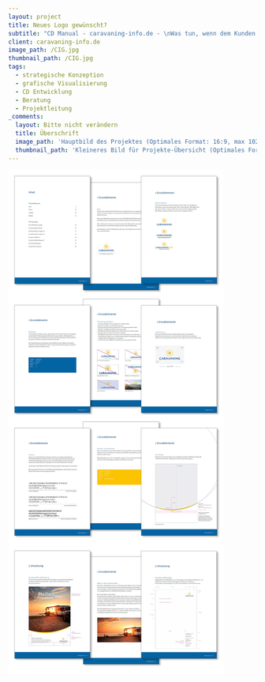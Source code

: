 ```yaml
---
layout: project
title: Neues Logo gewünscht?
subtitle: "CD Manual - caravaning-info.de - \nWas tun, wenn dem Kunden sein bestehendes Logo nicht mehr gefällt? Mit Freude über die kreative Arbeit erst einmal einen genauen Blick auf den Markt werfen. Wie stellt sich der Wettbewerb dar, welche Bedürfnisse hat die Zielgruppe und ganz wichtig – wofür soll die Marke eigentlich stehen? Und dann geht’s los, die Kreativen toben sich aus, bestimmen Farben und Typos und die finale Version wird dann sauber in einem CD-Manual präsentiert, das erklärt wie das Logo zukünftig eingesetzt wird."
client: caravaning-info.de
image_path: /CIG.jpg
thumbnail_path: /CIG.jpg
tags:
  - strategische Konzeption
  - grafische Visualisierung
  - CD Entwicklung
  - Beratung
  - Projektleitung
_comments:
  layout: Bitte nicht verändern
  title: Überschrift
  image_path: 'Hauptbild des Projektes (Optimales Format: 16:9, max 1024px breite)'
  thumbnail_path: 'Kleineres Bild für Projekte-Übersicht (Optimales Format: 4:3, max 1024px breite)'
---
```



![](/uploads/versions/cig---x----1024-2399x---.jpg)